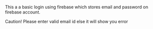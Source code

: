 This a a basic login using firebase which stores email and password on firebase account.

Caution! Please enter valid email id else it will show you error

